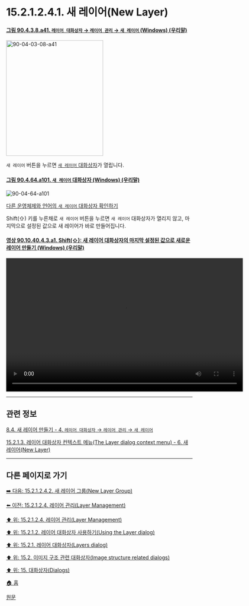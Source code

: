 # 15.2.1.2.4.1. 새 레이어(New Layer)

<a id="90-04-03-08-a41"></a>

#### [그림 90.4.3.8.a41. `레이어 대화상자` → `레이어 관리` → `새 레이어` (Windows) (우리말)](./90-04-03-08-bottom_bar_buttons.md#90-04-03-08-a41)
<img width="262" height="312" alt="90-04-03-08-a41" src="https://github.com/wonder13662/gimp/assets/15767104/52a71866-bf39-40cb-9e2f-dd1e7b747fe3" />

`새 레이어` 버튼을 누르면 [`새 레이어` 대화상자](./16-07-02-02-00-description_of_the_new_layer_dialog.md)가 열립니다.

<a id="90-04-64-a101"></a>

#### [그림 90.4.64.a101. `새 레이어` 대화상자 (Windows) (우리말)](./90-04-64-new_layer.md#90-04-64-a101)
![90-04-64-a101](https://github.com/wonder13662/gimp/assets/15767104/7e0337c7-1786-4630-822d-47832eaee97a)

[다른 운영체제와 언어의 `새 레이어` 대화상자 확인하기](./90-04-64-new_layer.md#90-04-64-a102)

Shift(⇧) 키를 누른채로 `새 레이어` 버튼을 누르면 `새 레이어` 대화상자가 열리지 않고, 마지막으로 설정된 값으로 새 레이어가 바로 만들어집니다.

<a id="90-10-40-04-03-a1"></a>

#### [영상 90.10.40.4.3.a1. Shift(⇧): 새 레이어 대화상자의 마지막 설정된 값으로 새로운 레이어 만들기 (Windows) (우리말)](./90-10-40-04-03-open_new_layer_dialog_with_last_used_values.md#90-10-40-04-03-a1)
<video controls="controls" width="640" height="360" src="https://github.com/wonder13662/gimp/assets/15767104/0ec68548-1fc0-4909-bb21-0c04d7a4e86a"></video>

***

## 관련 정보

[8.4. 새 레이어 만들기 - 4. `레이어 대화상자` → `레이어 관리` → `새 레이어`](./08-04-creating-new-layers.md#08-04-s4)

[15.2.1.3. 레이어 대화상자 컨텍스트 메뉴(The Layer dialog context menu) - 6. 새 레이어(New Layer)](./15-02-01-03-the_layer_dialog_context_menu.md#15-02-01-03-s6)

***

## 다른 페이지로 가기

[➡️ 다음: 15.2.1.2.4.2. 새 레이어 그룹(New Layer Group)](./15-02-01-02-04-02-new_layer_group.md)

[⬅️ 이전: 15.2.1.2.4. 레이어 관리(Layer Management)](./15-02-01-02-04-00-layer_management.md)

[⬆️ 위: 15.2.1.2.4. 레이어 관리(Layer Management)](./15-02-01-02-04-00-layer_management.md)

[⬆️ 위: 15.2.1.2. 레이어 대화상자 사용하기(Using the Layer dialog)](./15-02-01-02-00-using_the_layer_dialog.md)

[⬆️ 위: 15.2.1. 레이어 대화상자(Layers dialog)](./15-02-01-00-layers-dialog.md)

[⬆️ 위: 15.2. 이미지 구조 관련 대화상자(Image structure related dialogs)](./15-02-00-image-structure-related-dialogs.md)

[⬆️ 위: 15. 대화상자(Dialogs)](./15-00-dialogs.md)

[🏠 홈](./00-home.md)

[원문](https://docs.gimp.org/2.10/ko/gimp-dialogs-structure.html#gimp-layer-dialog-new)